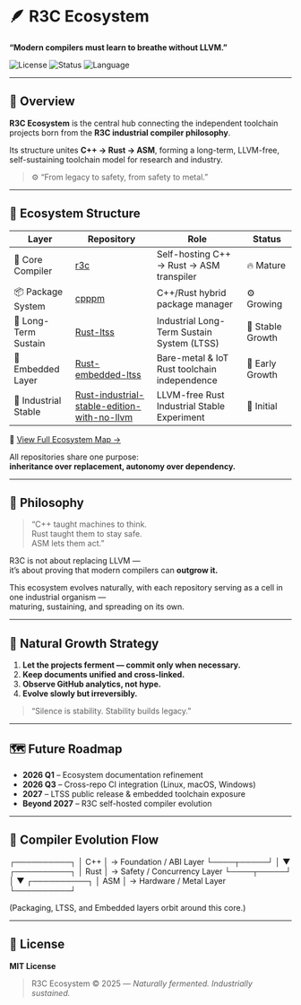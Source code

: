 # 🪶 R3C Ecosystem  
**“Modern compilers must learn to breathe without LLVM.”**

![License](https://img.shields.io/badge/license-MIT-green.svg)
![Status](https://img.shields.io/badge/status-fermenting-blue.svg)
![Language](https://img.shields.io/badge/core-C++_→_Rust_→_ASM-orange.svg)

---

## 🧱 Overview
**R3C Ecosystem** is the central hub connecting the independent toolchain projects born from the **R3C industrial compiler philosophy**.

Its structure unites **C++ → Rust → ASM**, forming a long-term, LLVM-free, self-sustaining toolchain model for research and industry.

> ⚙️ “From legacy to safety, from safety to metal.”

---

## 🧩 Ecosystem Structure

| Layer | Repository | Role | Status |
|--------|-------------|------|--------|
| 🧱 Core Compiler | [r3c](https://github.com/0200134/r3c) | Self-hosting C++ → Rust → ASM transpiler | 🔥 Mature |
| 📦 Package System | [cpppm](https://github.com/0200134/cpppm) | C++/Rust hybrid package manager | ⚙️ Growing |
| 🌿 Long-Term Sustain | [Rust-ltss](https://github.com/0200134/Rust-ltss) | Industrial Long-Term Sustain System (LTSS) | 🌾 Stable Growth |
| 🔩 Embedded Layer | [Rust-embedded-ltss](https://github.com/0200134/Rust-embedded-ltss) | Bare-metal & IoT Rust toolchain independence | 🌱 Early Growth |
| 🧬 Industrial Stable | [Rust-industrial-stable-edition-with-no-llvm](https://github.com/0200134/Rust-industrial-stable-edition-with-no-llvm) | LLVM-free Rust Industrial Stable Experiment | 🚧 Initial |

📜 [View Full Ecosystem Map →](./links.md)

All repositories share one purpose:  
**inheritance over replacement, autonomy over dependency.**

---

## 🧠 Philosophy

> “C++ taught machines to think.  
> Rust taught them to stay safe.  
> ASM lets them act.”  

R3C is not about replacing LLVM —  
it’s about proving that modern compilers can **outgrow it.**

This ecosystem evolves naturally, with each repository serving as a cell in one industrial organism —  
maturing, sustaining, and spreading on its own.

---

## 🧬 Natural Growth Strategy
1. **Let the projects ferment — commit only when necessary.**  
2. **Keep documents unified and cross-linked.**  
3. **Observe GitHub analytics, not hype.**  
4. **Evolve slowly but irreversibly.**

> “Silence is stability. Stability builds legacy.”

---

## 🗺️ Future Roadmap
- **2026 Q1** – Ecosystem documentation refinement  
- **2026 Q3** – Cross-repo CI integration (Linux, macOS, Windows)  
- **2027** – LTSS public release & embedded toolchain exposure  
- **Beyond 2027** – R3C self-hosted compiler evolution  

---

## 🔧 Compiler Evolution Flow




┌──────────┐
│   C++    │   →   Foundation / ABI Layer
└────┬─────┘
     │
     ▼
┌──────────┐
│   Rust   │   →   Safety / Concurrency Layer
└────┬─────┘
     │
     ▼
┌──────────┐
│   ASM    │   →   Hardware / Metal Layer
└──────────┘



(Packaging, LTSS, and Embedded layers orbit around this core.)



---

## 🧩 License
**MIT License**

> R3C Ecosystem © 2025 — *Naturally fermented. Industrially sustained.*

